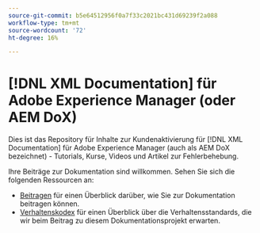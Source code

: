 ```yaml
---
source-git-commit: b5e64512956f0a7f33c2021bc431d69239f2a088
workflow-type: tm+mt
source-wordcount: '72'
ht-degree: 16%

---
```

# [!DNL XML Documentation] für Adobe Experience Manager (oder AEM DoX)

Dies ist das Repository für Inhalte zur Kundenaktivierung für [!DNL XML Documentation] für Adobe Experience Manager (auch als AEM DoX bezeichnet) - Tutorials, Kurse, Videos und Artikel zur Fehlerbehebung.

Ihre Beiträge zur Dokumentation sind willkommen. Sehen Sie sich die folgenden Ressourcen an:

* [Beitragen](contributing.md) für einen Überblick darüber, wie Sie zur Dokumentation beitragen können.
* [Verhaltenskodex](code-of-conduct.md) für einen Überblick über die Verhaltensstandards, die wir beim Beitrag zu diesem Dokumentationsprojekt erwarten.
